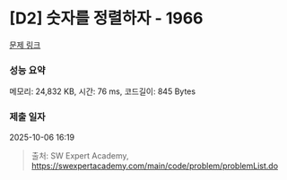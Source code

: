 # [D2] 숫자를 정렬하자 - 1966 

[문제 링크](https://swexpertacademy.com/main/code/problem/problemDetail.do?contestProbId=AV5PrmyKAWEDFAUq) 

### 성능 요약

메모리: 24,832 KB, 시간: 76 ms, 코드길이: 845 Bytes

### 제출 일자

2025-10-06 16:19



> 출처: SW Expert Academy, https://swexpertacademy.com/main/code/problem/problemList.do